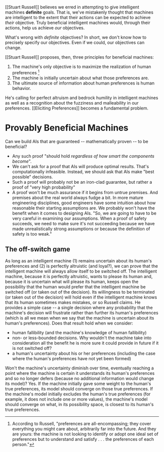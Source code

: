 [[Stuart Russell]] believes we erred in attempting to give intelligent machines **definite** goals. That is, we've mistakenly thought that machines are intelligent to the extent that their actions can be expected to achieve *their* objective. Truly beneficial intelligent machines would, through their actions, help us achieve *our* objectives. 

What's wrong with *definite* objectives? In short, we don't know how to precisely specify our objectives. Even if we could, our objectives can change.

[[Stuart Russell]] proposes, then, three principles for beneficial machines:
1. The machine's only objective is to maximize the realization of human preferences [^human-preferences]
2. The machine is initially uncertain about what those preferences are.
3. The ultimate source of information about human preferences is human behavior.

[^human-preferences]: According to Russell, "preferences are all-encompassing; they cover everything you might care about, arbitrarily far into the future. And they are yours: the machine is not looking to identify or adopt one ideal set of preferences but to understand and satisfy . . . the preferences of each person."

He's calling for perfect altruism and bedrock humility in intelligent machines as well as a recognition about the fuzziness and malleability in our preferences. [[Eliciting Preferences]] becomes a fundamental problem.

# Provably Beneficial Machines  
  
Can we build AIs that are guaranteed -- mathematically proven -- to be beneficial?  
  
- Any such proof "should hold _regardless of how smart the components become_".  
- We can't ask for a proof that AIs will produce optimal results. That's computationally infeasible. Instead, we should ask that AIs make "best possible" decisions.  
- Such a proof will probably not be an iron-clad guarantee, but rather a proof of "very high probability"  
- A proof won't be much assurance if it begins from untrue premises. And premises about the real world always fudge a bit. In more mature engineering disciplines, good engineers have some intuition about how reasonable their starting assumptions are. We probably won't have the benefit when it comes to designing AIs. "So, we are going to have to be very careful in examining our assumptions. When a proof of safety succeeds, we need to make sure it's not succeeding because we have made unrealistically strong assumptions or because the definition of safety is too weak."  
  
## The off-switch game  
  
As long as an intelligent machine (1) remains uncertain about its human's preferences and (2) is perfectly altruistic (and loyal?), we can prove that the intelligent machine will always allow itself to be switched off. The intelligent machine, because it is perfectly altruistic, wants to please its human and, because it is uncertain what will please its human, keeps open the possibility that the human would prefer that the intelligent machine be switched off (or taken out of the decision). Its willingness to be terminated (or taken out of the decision) will hold even if the intelligent machine knows that its human sometimes makes mistakes, or so Russell claims. He provides a simple case -- a single decision where any probability that the machine's decision will frustrate rather than further its human's preferences (which is all we mean when we say that the machine is uncertain about its human's preferences). Does that result hold when we consider:  
  
- human fallibility (and the machine's knowledge of human fallibility)  
- non- or less-bounded decisions. Why wouldn't the machine take into consideration all the benefit he is more sure it could provide in future if it is not switched off?  
- a human's uncertainty about his or her preferences (including the case where the human's preferences have not yet been formed)  
  
Won't the machine's uncertainty diminish over time, eventually reaching a point where the machine is certain it understands its human's preferences and so no longer defers (because no additional information would change its model)? Yes. If the machine initially gave some weight to the human's true preferences, its model should converge on those true preferences. If the machine's model initially excludes the human's true preferences (for example, it does not include one or more values), the machine's model should converge on what, in its possibility space, is closest to its human's true preferences.

